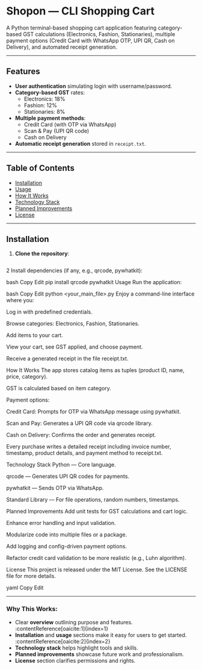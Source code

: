 # Shopon — CLI Shopping Cart

A Python terminal-based shopping cart application featuring category-based GST calculations (Electronics, Fashion, Stationaries), multiple payment options (Credit Card with WhatsApp OTP, UPI QR, Cash on Delivery), and automated receipt generation.

---

##  Features
- **User authentication** simulating login with username/password.
- **Category-based GST** rates:
  - Electronics: 18%
  - Fashion: 12%
  - Stationaries: 8%
- **Multiple payment methods**:
  - Credit Card (with OTP via WhatsApp)
  - Scan & Pay (UPI QR code)
  - Cash on Delivery
- **Automatic receipt generation** stored in `receipt.txt`.

---

##  Table of Contents
- [Installation](#installation)
- [Usage](#usage)
- [How It Works](#how-it-works)
- [Technology Stack](#technology-stack)
- [Planned Improvements](#planned-improvements)
- [License](#license)

---

##  Installation

1. **Clone the repository**:
   ```bash
2 Install dependencies (if any, e.g., qrcode, pywhatkit):

bash
Copy
Edit
pip install qrcode pywhatkit
Usage
Run the application:

bash
Copy
Edit
python <your_main_file>.py
Enjoy a command-line interface where you:

Log in with predefined credentials.

Browse categories: Electronics, Fashion, Stationaries.

Add items to your cart.

View your cart, see GST applied, and choose payment.

Receive a generated receipt in the file receipt.txt.

How It Works
The app stores catalog items as tuples (product ID, name, price, category).

GST is calculated based on item category.

Payment options:

Credit Card: Prompts for OTP via WhatsApp message using pywhatkit.

Scan and Pay: Generates a UPI QR code via qrcode library.

Cash on Delivery: Confirms the order and generates receipt.

Every purchase writes a detailed receipt including invoice number, timestamp, product details, and payment method to receipt.txt.

Technology Stack
Python — Core language.

qrcode — Generates UPI QR codes for payments.

pywhatkit — Sends OTP via WhatsApp.

Standard Library — For file operations, random numbers, timestamps.

Planned Improvements
Add unit tests for GST calculations and cart logic.

Enhance error handling and input validation.

Modularize code into multiple files or a package.

Add logging and config-driven payment options.

Refactor credit card validation to be more realistic (e.g., Luhn algorithm).

License
This project is released under the MIT License. See the LICENSE file for more details.

yaml
Copy
Edit

---

### Why This Works:
- Clear **overview** outlining purpose and features. :contentReference[oaicite:1]{index=1}
- **Installation** and **usage** sections make it easy for users to get started. :contentReference[oaicite:2]{index=2}
- **Technology stack** helps highlight tools and skills.
- **Planned improvements** showcase future work and professionalism.
- **License** section clarifies permissions and rights.
